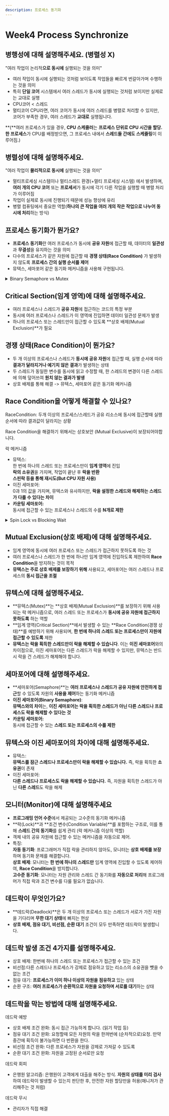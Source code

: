 ```yaml
---
description: 프로세스 동기화
---
```


# Week4 Process Synchronize

## 병행성에 대해 설명해주세요. (병렬성 X)

"여러 작업이 논리적**으로 동시에** 실행되는 것을 의미"

* 여러 작업이 동시에 실행되는 것처럼 보이도록 작업들을 빠르게 번갈아가며 수행하는 것을 의미
* 특히 **단일 코어** 시스템에서 여러 스레드가 동시에 실행되는 것처럼 보이지만 실제로는 교대로 실행
* CPU코어 < 스레드
* 멀티코어 CPU라면, 여러 코어가 동시에 여러 스레드를 병렬로 처리할 수 있지만, 코어가 부족한 경우, 여러 스레드가 **교대로** 실행됩니다.

**(**여러 프로세스가 있을 경우, **CPU 스케줄러**는 **프로세스 단위로 CPU 시간을 할당. 한 프로세스**가 CPU를 배정받으면, 그 프로세스 내에서 **스레드들 간에도 스케줄링**이 이루어짐.)



## 병렬성에 대해 설명해주세요.

"여러 작업이 **물리적으로 동시에** 실행되는 것을 의미"

* 멀티프로세싱 시스템이나 멀티스레드 환경(+멀티 프로세싱 시스템) 에서 발생하며, **여러 개의 CPU 코어** 또는 **프로세서**가 동시에 각기 다른 작업을 실행할 때 병렬 처리가 이루어짐
* 작업이 실제로 동시에 진행되기 때문에 성능 향상에 유리
* 병렬 컴퓨팅에서 중요한 역할(**하나의 큰 작업을 여러 개의 작은 작업으로 나누어 동시에 처리**하는 방식)



## 프로세스 동기화가 뭔가요?

* **프로세스 동기화**란 여러 프로세스가 동시에 **공유 자원**에 접근할 때, 데이터의 **일관성**과 **무결성**을 유지하는 것을 의미
* 다수의 프로세스가 같은 자원에 접근할 때 **경쟁 상태(Race Condition)** 가 발생하지 않도록 **프로세스 간의 실행 순서를 제어**
* 뮤텍스, 세마포어 같은 동기화 메커니즘을 사용해 구현됩니다.

<details>

<summary>Binary Semaphore vs Mutex</summary>

소유권에 대한 차이.



이진 세마포어는 특정 이벤트를 기다리는 시스템에서 사용. Pub/Sub. Pub이 가득찼다는 0으로 변경하고 Sub이 비어있다는 1로 변경 하는 상황

OR

하나의 프로세스가 I/O 작업을 시작하고, 그 작업이 완료되면 다른 프로세스나 시스템이 자원 해제를 트리거하는 경우.&#x20;

예를 들어, 프로세스 A가 파일을 읽고 쓰기 작업을 시작하고, 프로세스 B가 작업 완료 후 자원 해제를 처리.&#x20;

예시 동작: 프로세스 A는 파일에 접근하여 데이터를 쓰기 시작하고, 이진 세마포어를 사용해 자원을 잠급니다(세마포어 값 0). 데이터가 다 쓰여지면 프로세스 B가 이를 감지하고, 이진 세마포어 값을 1로 변경하여 자원을 해제합니다. 이진 세마포어의 역할: 프로세스 A가 파일 쓰기를 잠근 후, 다른 프로세스가 그 작업이 완료된 것을 확인하고 자원을 해제할 수 있습니다.

여기에서 프로세스 B는 파일에 접근하려는 목적이 아니고 그냥 세마포어를 관리

</details>



## Critical Section(임계 영역)에 대해 설명해주세요.

* 여러 프로세스나 스레드가 **공유 자원**에 접근하는 코드의 특정 부분
* 동시에 여러 프로세스나 스레드가 이 영역에 진입하면 데이터 일관성 문제가 발생
* 하나의 프로세스 또는 스레드만이 접근할 수 있도록 **상호 배제(Mutual Exclusion)**가 필요



## 경쟁 상태(Race Condition)이 뭔가요?

* 두 개 이상의 프로세스나 스레드가 **동시에 공유 자원**에 접근할 때, 실행 순서에 따라 **결과가 달라지거나 예기치 않은 결과**가 발생하는 상태
* 두 스레드가 동일한 변수를 동시에 읽고 수정할 때, 한 스레드의 변경이 다른 스레드에 의해 덮어쓰여 **원치 않는 결과가 발생**
* 상호 배제를 통해 해결 -> 뮤텍스, 세마포어 같은 동기화 메커니즘



## Race Condition을 어떻게 해결할 수 있나요?

RaceCondition: 두개 이상의 프로세스/스레드가 공유 리소스에 동시에 접근할때 실행 순서에 따라 결과값이 달라지는 상황

Race Condition을 해결하기 위해서는 상호보안 (Mutual Exclusive)이 보장되어야합니다.

락 메커니즘

* 뮤텍스:\
  한 번에 하나의 스레드 또는 프로세스만이 **임계 영역**에 진입\
  **락의 소유권**을 가지며, 작업이 끝난 후 **락을 반환**\
  **스핀락 등을 통해 재시도(But CPU 자원 사용)**
* 이진 세마포어:\
  0과 1의 값을 가지며, 뮤텍스와 유사하지만, **락을 설정한 스레드와 해제하는 스레드가 다를 수 있다는 차이**
* **카운팅 세마포어:**\
  동시에 접근할 수 있는 프로세스나 스레드의 수를 **N개로 제한**

<details>

<summary>Spin Lock vs Blocking Wait</summary>

**스핀락(Spinlock)**

* **스핀락**은 자원이 사용 중일 때, 스레드가 **잠금(락)이 해제될 때까지 지속적으로 확인하는 방식**입니다.
* 스핀락은 **바쁜 대기(Busy Waiting)** 상태에 놓이며, 자원을 사용할 수 있을 때까지 **계속 CPU 자원을 사용**하면서 락을 시도합니다.
* **특징**: CPU 자원을 소비하면서 계속해서 락 상태를 확인하므로, 락이 짧은 시간 안에 해제될 가능성이 높다면 스핀락이 효율적일 수 있습니다. 하지만 락이 오랫동안 유지된다면 **CPU 자원 낭비**가 발생할 수 있습니다.

**2. 블로킹 대기(Blocking Wait) - 대기 상태**

* 스레드가 자원을 얻지 못했을 때 **스케줄러에 의해 블로킹 상태로 전환**됩니다.
* **스레드 대기 큐에 들어가 대기**하며, CPU를 사용하지 않고 **이벤트**나 **신호**를 기다립니다.
* **이벤트(Event) 대기**: 락을 가진 스레드가 작업을 끝내고 락을 해제할 때, **이벤트 신호**(예: 조건 변수, 세마포어, 뮤텍스)를 통해 다른 스레드에게 자원이 사용 가능하다는 신호를 보냅니다. 대기 중인 스레드는 이 신호를 받아서 실행 상태로 전환되고, 자원에 접근할 수 있게 됩니다.

</details>

## Mutual Exclusion(상호 배제)에 대해 설명해주세요.

* 임계 영역에 동시에 여러 프로세스 또는 스레드가 접근하지 못하도록 하는 것
* 여러 프로세스나 스레드가 한 번에 하나만 임계 영역에 진입하도록 제한하여 **Race Condition**을 방지하는 것이 목적
* **뮤텍스는 주로 상호 배제를 보장하기 위해** 사용되고, 세마포어는 여러 스레드나 프로세스의 **동시 접근을 조절**



## 뮤텍스에 대해 설명해주세요.

* **뮤텍스(Mutex)**는 **상호 배제(Mutual Exclusion)**를 보장하기 위해 사용되는 락 메커니즘으로, 여러 스레드 또는 프로세스가 **동시에 공유 자원에 접근하지 못하도록** 하는 역할
* **임계 영역(Critical Section)**에서 발생할 수 있는 **Race Condition(경쟁 상태)**를 예방하기 위해 사용되며, **한 번에 하나의 스레드 또는 프로세스만이 자원에 접근할 수 있도록** 제한
* **뮤텍스는 락을 획득한 스레드만이 락을 해제할 수 있습니다**. 이는 **이진 세마포어**와의 차이점으로, 이진 세마포어는 다른 스레드가 락을 해제할 수 있지만, 뮤텍스는 반드시 락을 건 스레드가 해제해야 합니다.



## 세마포어에 대해 설명해주세요.

* **세마포어(Semaphore)**는 **여러 프로세스나 스레드가 공유 자원에 안전하게 접근**할 수 있도록 자원의 **사용을 제어**하는 동기화 메커니즘
* **이진 세마포어(Binary Semaphore)**:\
  **뮤텍스와의 차이**는, **이진 세마포어는 락을 획득한 스레드가 아닌 다른 스레드나 프로세스도 락을 해제할 수 있다는 것**
* **카운팅 세마포어:** \
  동시에 접근할 수 있는 **스레드 또는 프로세스의 수를 제한**



## 뮤텍스와 이진 세마포어의 차이에 대해 설명해주세요.

* 뮤텍스:\
  **뮤텍스를 잠근 스레드나 프로세스만이 락을 해제할 수 있습니다.** 즉, 락을 획득한 **소유권**이 존재
* 이진 세마포어:\
  **다른 스레드나 프로세스도 락을 해제할 수 있습니다.** 즉, 자원을 획득한 스레드가 아닌 **다른 스레드**도 락을 해제



## 모니터(Monitor)에 대해 설명해주세요

* **프로그래밍 언어 수준**에서 제공되는 고수준의 동기화 메커니즘
* **락(Lock)**과 **조건 변수(Condition Variable)**를 포함하는 구조로, 이를 통해 **스레드 간의 동기화**를 쉽게 관리 (락 메커니즘 이상의 역할)
* 객체 내의 공유 자원에 접근할 수 있는 메커니즘을 자동으로 제어.
* 특징:\
  **자동 동기화**: 프로그래머가 직접 락을 관리하지 않아도, 모니터는 **상호 배제를 보장**하며 동기화 문제를 해결합니다.\
  **상호 배제**: 모니터는 **한 번에 하나의 스레드만** 임계 영역에 진입할 수 있도록 제어하여, **Race Condition**을 방지합니다.\
  **고수준 동기화**: 모니터는 자원 관리와 스레드 간 동기화를 **자동으로 처리**해 프로그래머가 직접 락과 조건 변수를 다룰 필요가 없습니다.



## 데드락이 무엇인가요?

* **데드락(Deadlock)**은 두 개 이상의 프로세스 또는 스레드가 서로가 가진 자원을 기다리며 **무한 대기 상태**에 빠지는 현상
* **상호 배제, 점유 대기, 비선점, 순환 대기** 조건이 모두 만족하면 데드락이 발생합니다.



## 데드락 발생 조건 4가지를 설명해주세요.

* 상호 배제: 한번에 하나의 스레드 또는 프로세스가 접근할 수 있는 조건
* 비선점:다른 스레드나 프로세스가 강제로 점유하고 있는 리소스의 소유권을 뻇을 수 없는 조건
* 점유 대기: **프로세스가 이미 하나 이상의 자원을 점유하고** 있는 상태
* 순환 구조: **여러 프로세스가 순환적으로 자원을 요청하며 서로를 대기**하는 상태



## 데드락을 막는 방법에 대해 설명해주세요.

데드락 예방

* 상호 배제 조건 완화: 동시 접근 가능하게 합니다. (읽기 작업 등)
* 점유 대기 조건 완화: 요청할때 모든 자원의 락을 한꺼번에 (순차적으로)요청. 만약 중간에 획득이 불가능하면 다 반환을 한다.
* 비선점 조건 완화: 다른 프로세스가 자원을 강제로 가져갈 수 있도록
* 순환 대기 조건 완화: 자원을 고정된 순서로만 요청

데드락 회피

* 은행원 알고리즘: 은행원이 고객에게 대출을 해주는 방식. **자원의 상태를 미리 검사**하여 데드락이 발생할 수 있는지 판단한 후, 안전한 자원 할당만을 허용(매니저가 관리해주는 것 처럼)

데드락 무시

* 관리자가 직접 해결
